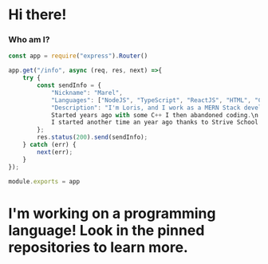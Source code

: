 <h1>Hi there!</h1>

<h3>Who am I?</h3> 

```js
const app = require("express").Router()

app.get("/info", async (req, res, next) =>{
	try {
		const sendInfo = {
			"Nickname": "Marel",
			"Languages": ["NodeJS", "TypeScript", "ReactJS", "HTML", "CSS", "Python"]
			"Description": "I'm Loris, and I work as a MERN Stack developer.\n
			Started years ago with some C++ I then abandoned coding.\n
			I started another time an year ago thanks to Strive School."
		};
		res.status(200).send(sendInfo);
	} catch (err) {
		next(err);
	}
});

module.exports = app
```
# I'm working on a programming language! Look in the pinned repositories to learn more.
